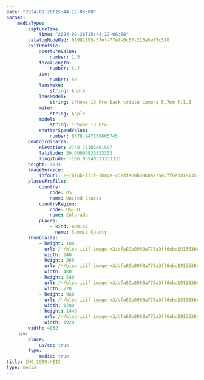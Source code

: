 ```yaml
---
date: "2024-09-26T15:44:12-06:00"
params:
    mediaType:
        captureTime:
            time: "2024-09-26T15:44:12-06:00"
        catalogNodeUid: 01981195-57ef-77e7-9c57-215a5e75c510
        exifProfile:
            apertureValue:
                number: 1.5
            focalLength:
                number: 5.7
            iso:
                number: 50
            lensMake:
                string: Apple
            lensModel:
                string: iPhone 13 Pro back triple camera 5.7mm f/1.5
            make:
                string: Apple
            model:
                string: iPhone 13 Pro
            shutterSpeedValue:
                number: 6578.947369805745
        geoCoordinates:
            elevation: 2748.71102661597
            latitude: 39.60995833333333
            longitude: -106.03548333333333
        height: 3024
        imageService:
            infoUrl: /~/blob-iiif-image-v3/dfa89b8960a775a3ff6ebd1913538c7384f940b07eb97721b47071f3774567cf/info.json
        placesProfile:
            country:
                code: US
                name: United States
            countryRegion:
                code: US-CO
                name: Colorado
            places:
                - kind: admin2
                  name: Summit County
        thumbnails:
            - height: 180
              url: /~/blob-iiif-image-v3/dfa89b8960a775a3ff6ebd1913538c7384f940b07eb97721b47071f3774567cf/full/240%2C180/0/default.jpg
              width: 240
            - height: 360
              url: /~/blob-iiif-image-v3/dfa89b8960a775a3ff6ebd1913538c7384f940b07eb97721b47071f3774567cf/full/480%2C360/0/default.jpg
              width: 480
            - height: 540
              url: /~/blob-iiif-image-v3/dfa89b8960a775a3ff6ebd1913538c7384f940b07eb97721b47071f3774567cf/full/720%2C540/0/default.jpg
              width: 720
            - height: 960
              url: /~/blob-iiif-image-v3/dfa89b8960a775a3ff6ebd1913538c7384f940b07eb97721b47071f3774567cf/full/1280%2C960/0/default.jpg
              width: 1280
            - height: 1440
              url: /~/blob-iiif-image-v3/dfa89b8960a775a3ff6ebd1913538c7384f940b07eb97721b47071f3774567cf/full/1920%2C1440/0/default.jpg
              width: 1920
        width: 4032
    nav:
        place:
            us/co: true
        type:
            media: true
title: IMG_1989.HEIC
type: media
---
```

